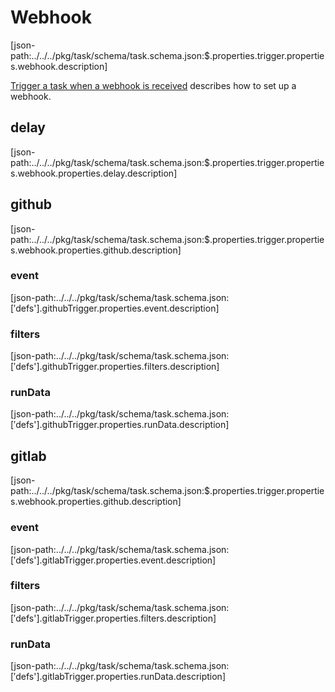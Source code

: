 # Webhook

[json-path:../../../pkg/task/schema/task.schema.json:$.properties.trigger.properties.webhook.description]

[Trigger a task when a webhook is received](../../user_guides/webhook.md) describes how to set up a webhook.

## delay

[json-path:../../../pkg/task/schema/task.schema.json:$.properties.trigger.properties.webhook.properties.delay.description]

## github

[json-path:../../../pkg/task/schema/task.schema.json:$.properties.trigger.properties.webhook.properties.github.description]

### event

[json-path:../../../pkg/task/schema/task.schema.json:$['$defs'].githubTrigger.properties.event.description]

### filters

[json-path:../../../pkg/task/schema/task.schema.json:$['$defs'].githubTrigger.properties.filters.description]

### runData

[json-path:../../../pkg/task/schema/task.schema.json:$['$defs'].githubTrigger.properties.runData.description]

## gitlab

[json-path:../../../pkg/task/schema/task.schema.json:$.properties.trigger.properties.webhook.properties.github.description]

### event

[json-path:../../../pkg/task/schema/task.schema.json:$['$defs'].gitlabTrigger.properties.event.description]

### filters

[json-path:../../../pkg/task/schema/task.schema.json:$['$defs'].gitlabTrigger.properties.filters.description]

### runData

[json-path:../../../pkg/task/schema/task.schema.json:$['$defs'].gitlabTrigger.properties.runData.description]
